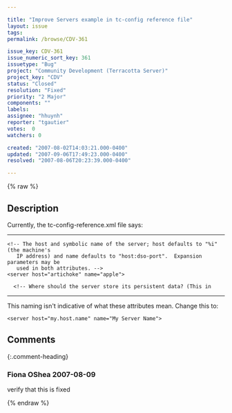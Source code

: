 ```yaml
---

title: "Improve Servers example in tc-config reference file"
layout: issue
tags: 
permalink: /browse/CDV-361

issue_key: CDV-361
issue_numeric_sort_key: 361
issuetype: "Bug"
project: "Community Development (Terracotta Server)"
project_key: "CDV"
status: "Closed"
resolution: "Fixed"
priority: "2 Major"
components: ""
labels: 
assignee: "hhuynh"
reporter: "tgautier"
votes:  0
watchers: 0

created: "2007-08-02T14:03:21.000-0400"
updated: "2007-09-06T17:49:23.000-0400"
resolved: "2007-08-06T20:23:39.000-0400"

---
```




{% raw %}



## Description

<div markdown="1" class="description">

Currently, the tc-config-reference.xml file says:

--------------------
 <servers>
    
    <!-- The host and symbolic name of the server; host defaults to "%i" (the machine's
       IP address) and name defaults to "host:dso-port".  Expansion parameters may be
       used in both attributes. -->
    <server host="artichoke" name="apple">
      
      <!-- Where should the server store its persistent data? (This in
-------------------

This naming isn't indicative of what these attributes mean.  Change this to:

    <server host="my.host.name" name="My Server Name">



</div>

## Comments


{:.comment-heading}
### **Fiona OShea** <span class="date">2007-08-09</span>

<div markdown="1" class="comment">

verify that this is fixed

</div>



{% endraw %}
